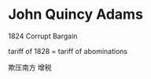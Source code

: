 # John Quincy Adams

1824 Corrupt Bargain 

tariff of 1828 = tariff of abominations

欺压南方 增税
<!--stackedit_data:
eyJoaXN0b3J5IjpbMTkyMzA5ODM4XX0=
-->